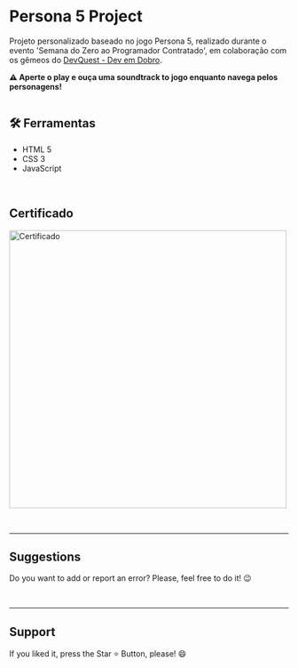 # Persona 5 Project

Projeto personalizado baseado no jogo Persona 5, realizado durante o evento 'Semana do Zero ao Programador Contratado', em colaboração com os gêmeos do [DevQuest - Dev em Dobro](https://github.com/devemdobro).

<strong>⚠️ Aperte o play e ouça uma soundtrack to jogo enquanto navega pelos personagens! </strong>
<br>


<img src="src/images/persona-5-project.gif" alt="">

<br>

<h2> 🛠️ Ferramentas </h2>

* HTML 5
* CSS 3
* JavaScript

<br>

<h2>Certificado</h2>

<p> <img height="500em" src="" alt="Certificado"> </p>


<br>
<hr>
<h2> Suggestions </h2>
<p> Do you want to add or report an error? Please, feel free to do it! 😉 </p>

<br>
<hr>
<h2> Support </h2>
<p> If you liked it, press the Star ⭐ Button, please! 😄 </p>

